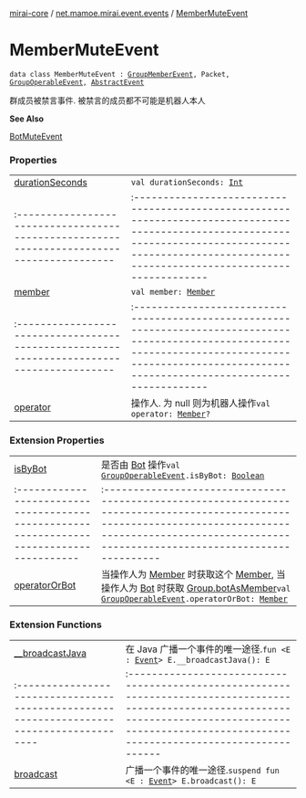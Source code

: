 [mirai-core](../../index.md) / [net.mamoe.mirai.event.events](../index.md) / [MemberMuteEvent](./index.md)

# MemberMuteEvent

`data class MemberMuteEvent : `[`GroupMemberEvent`](../-group-member-event/index.md)`, Packet, `[`GroupOperableEvent`](../-group-operable-event/index.md)`, `[`AbstractEvent`](../../net.mamoe.mirai.event/-abstract-event/index.md)

群成员被禁言事件. 被禁言的成员都不可能是机器人本人

**See Also**

[BotMuteEvent](../-bot-mute-event/index.md)

### Properties
|||
|:----------------------------------------------------------------------------------------|:---------------------------------------------------------------------------------------------------------------------------------------------------------------------------------------------------------|
| [durationSeconds](duration-seconds.md) | `val durationSeconds: `[`Int`](https://kotlinlang.org/api/latest/jvm/stdlib/kotlin/-int/index.html) ||||
|:----------------------------------------------------------------------------------------|:---------------------------------------------------------------------------------------------------------------------------------------------------------------------------------------------------------|
| [member](member.md) | `val member: `[`Member`](../../net.mamoe.mirai.contact/-member/index.md) ||||
|:----------------------------------------------------------------------------------------|:---------------------------------------------------------------------------------------------------------------------------------------------------------------------------------------------------------|
| [operator](operator.md) | 操作人. 为 null 则为机器人操作`val operator: `[`Member`](../../net.mamoe.mirai.contact/-member/index.md)`?` |

### Extension Properties
|||
|:----------------------------------------------------------------------------------------|:---------------------------------------------------------------------------------------------------------------------------------------------------------------------------------------------------------|
| [isByBot](../is-by-bot.md) | 是否由 [Bot](../../net.mamoe.mirai/-bot/index.md) 操作`val `[`GroupOperableEvent`](../-group-operable-event/index.md)`.isByBot: `[`Boolean`](https://kotlinlang.org/api/latest/jvm/stdlib/kotlin/-boolean/index.html) ||||
|:----------------------------------------------------------------------------------------|:---------------------------------------------------------------------------------------------------------------------------------------------------------------------------------------------------------|
| [operatorOrBot](../operator-or-bot.md) | 当操作人为 [Member](../../net.mamoe.mirai.contact/-member/index.md) 时获取这个 [Member](../../net.mamoe.mirai.contact/-member/index.md), 当操作人为 [Bot](../../net.mamoe.mirai/-bot/index.md) 时获取 [Group.botAsMember](../../net.mamoe.mirai.contact/-group/bot-as-member.md)`val `[`GroupOperableEvent`](../-group-operable-event/index.md)`.operatorOrBot: `[`Member`](../../net.mamoe.mirai.contact/-member/index.md) |

### Extension Functions
|||
|:----------------------------------------------------------------------------------------|:---------------------------------------------------------------------------------------------------------------------------------------------------------------------------------------------------------|
| [__broadcastJava](../../net.mamoe.mirai.event/__broadcast-java.md) | 在 Java 广播一个事件的唯一途径.`fun <E : `[`Event`](../../net.mamoe.mirai.event/-event/index.md)`> E.__broadcastJava(): E` ||||
|:----------------------------------------------------------------------------------------|:---------------------------------------------------------------------------------------------------------------------------------------------------------------------------------------------------------|
| [broadcast](../../net.mamoe.mirai.event/broadcast.md) | 广播一个事件的唯一途径.`suspend fun <E : `[`Event`](../../net.mamoe.mirai.event/-event/index.md)`> E.broadcast(): E` |

